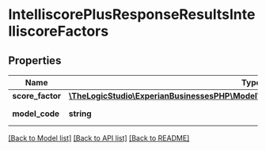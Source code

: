 # IntelliscorePlusResponseResultsIntelliscoreFactors

## Properties
Name | Type | Description | Notes
------------ | ------------- | ------------- | -------------
**score_factor** | [**\TheLogicStudio\ExperianBusinessesPHP\Model\IntelliscorePlusResponseResultsScoreFactor**](IntelliscorePlusResponseResultsScoreFactor.md) |  | [optional] 
**model_code** | **string** | Model Code | [optional] 

[[Back to Model list]](../README.md#documentation-for-models) [[Back to API list]](../README.md#documentation-for-api-endpoints) [[Back to README]](../README.md)


